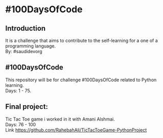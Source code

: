 # #100DaysOfCode
## Introduction
It is a challenge that aims to contribute to the self-learning for a one of a programming language.<br>
By: #saudidevorg

## #100DaysOfCode
This repository will be for challenge #100DaysOfCode related to Python learning.<br>
Days: 1 - 75.

## Final project: 
Tic Tac Toe game i worked in it with Amani Alshmai.<br>
Days: 76 - 100 <br>
Link https://github.com/RahebahAli/TicTacToeGame-PythonProject
